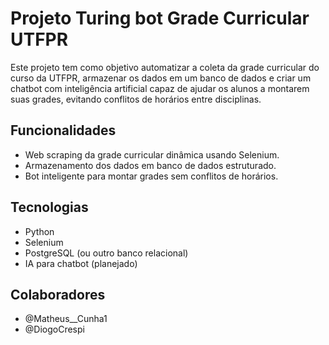 # Projeto Turing bot Grade Curricular UTFPR

Este projeto tem como objetivo automatizar a coleta da grade curricular do curso da UTFPR, armazenar os dados em um banco de dados e criar um chatbot com inteligência artificial capaz de ajudar os alunos a montarem suas grades, evitando conflitos de horários entre disciplinas.

## Funcionalidades

- Web scraping da grade curricular dinâmica usando Selenium.
- Armazenamento dos dados em banco de dados estruturado.
- Bot inteligente para montar grades sem conflitos de horários.

## Tecnologias

- Python
- Selenium
- PostgreSQL (ou outro banco relacional)
- IA para chatbot (planejado)

## Colaboradores

- @Matheus__Cunha1  
- @DiogoCrespi